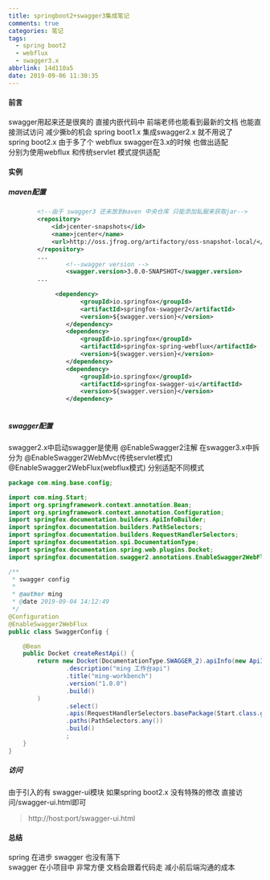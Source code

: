 ```yaml
---
title: springboot2+swagger3集成笔记
comments: true
categories: 笔记
tags:
  - spring boot2
  - webflux
  - swagger3.x
abbrlink: 14d110a5
date: 2019-09-06 11:30:35
---
```

#### 前言
swagger用起来还是很爽的  直接内嵌代码中 前端老师也能看到最新的文档 也能直接测试访问 减少撕b的机会 
spring boot1.x 集成swagger2.x 就不用说了  
spring boot2.x 由于多了个 webflux swagger在3.x的时候 也做出适配  
分别为使用webflux 和传统servlet 模式提供适配
#### 实例
##### maven配置
```xml
        <!--由于 swagger3 还未放到maven 中央仓库 只能添加私服来获取jar-->
        <repository>
            <id>jcenter-snapshots</id>
            <name>jcenter</name>
            <url>http://oss.jfrog.org/artifactory/oss-snapshot-local/</url>
        </repository>
        ...
                <!--swagger version -->
                <swagger.version>3.0.0-SNAPSHOT</swagger.version>
        ...        
        
             <dependency>
                    <groupId>io.springfox</groupId>
                    <artifactId>springfox-swagger2</artifactId>
                    <version>${swagger.version}</version>
                </dependency>
                <dependency>
                    <groupId>io.springfox</groupId>
                    <artifactId>springfox-spring-webflux</artifactId>
                    <version>${swagger.version}</version>
                </dependency>
                <dependency>
                    <groupId>io.springfox</groupId>
                    <artifactId>springfox-swagger-ui</artifactId>
                    <version>${swagger.version}</version>
                </dependency>
        
```
##### swagger配置
swagger2.x中启动swagger是使用 @EnableSwagger2注解 
在swagger3.x中拆分为 @EnableSwagger2WebMvc(传统servlet模式) @EnableSwagger2WebFlux(webflux模式) 分别适配不同模式    
```java
package com.ming.base.config;

import com.ming.Start;
import org.springframework.context.annotation.Bean;
import org.springframework.context.annotation.Configuration;
import springfox.documentation.builders.ApiInfoBuilder;
import springfox.documentation.builders.PathSelectors;
import springfox.documentation.builders.RequestHandlerSelectors;
import springfox.documentation.spi.DocumentationType;
import springfox.documentation.spring.web.plugins.Docket;
import springfox.documentation.swagger2.annotations.EnableSwagger2WebFlux;

/**
 * swagger config
 *
 * @author ming
 * @date 2019-09-04 14:12:49
 */
@Configuration
@EnableSwagger2WebFlux
public class SwaggerConfig {

    @Bean
    public Docket createRestApi() {
        return new Docket(DocumentationType.SWAGGER_2).apiInfo(new ApiInfoBuilder()
                .description("ming 工作台api")
                .title("ming-workbench")
                .version("1.0.0")
                .build()
        )
                .select()
                .apis(RequestHandlerSelectors.basePackage(Start.class.getPackageName()))
                .paths(PathSelectors.any())
                .build()
                ;
    }
}

```

##### 访问
由于引入的有 swagger-ui模块 如果spring boot2.x 没有特殊的修改 直接访问/swagger-ui.html即可  
> http://host:port/swagger-ui.html

#### 总结   
spring 在进步 swagger 也没有落下    
swagger 在小项目中 非常方便 文档会跟着代码走 减小前后端沟通的成本    

